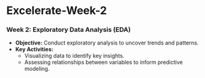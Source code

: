 # Excelerate-Week-2
### Week 2: Exploratory Data Analysis (EDA)

- **Objective:** Conduct exploratory analysis to uncover trends and patterns.
- **Key Activities:**
  - Visualizing data to identify key insights.
  - Assessing relationships between variables to inform predictive modeling.
